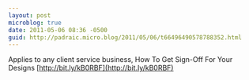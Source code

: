 ```yaml
---
layout: post
microblog: true
date: 2011-05-06 08:36 -0500
guid: http://padraic.micro.blog/2011/05/06/t66496490578788352.html
---
```

Applies to any client service business, How To Get Sign-Off For Your Designs [http://bit.ly/kB0RBF](http://bit.ly/kB0RBF)
